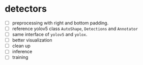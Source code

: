 # detectors

- [ ] preprocessing with right and bottom padding.
- [ ] reference yolov5 class `AutoShape`, `Detections` and `Annotator`
- [ ] same interface of `yolov5` and `yolox`.
- [ ] better visualization
- [ ] clean up
- [ ] inference
- [ ] training
